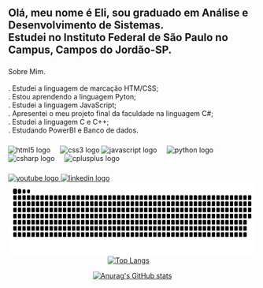 <h2 align="left">Olá, meu nome é Eli, sou graduado em Análise e Desenvolvimento de Sistemas.<br>Estudei no Instituto Federal de São Paulo no Campus, Campos do Jordão-SP.</h2>

###

<p align="left">Sobre Mim.<br><br>.  
  Estudei a linguagem de marcação HTM/CSS;<br>.
  Estou aprendendo a linguagem Pyton;<br>. 
  Estudei a linguagem JavaScript;<br>. 
  Apresentei o meu projeto final da faculdade na linguagem C#;<br>. 
  Estudei a linguagem C e C++;<br>. Estudando PowerBI e Banco de dados.</p>

###

<div align="left">
  <img src="https://cdn.jsdelivr.net/gh/devicons/devicon/icons/html5/html5-original.svg" height="30" alt="html5 logo"  />
  <img width="12" />
  <img src="https://cdn.jsdelivr.net/gh/devicons/devicon/icons/css3/css3-original.svg" height="30" alt="css3 logo"  /> 
  <img src="https://cdn.jsdelivr.net/gh/devicons/devicon/icons/javascript/javascript-original.svg" height="30" alt="javascript logo"  />
  <img width="12" />
  <img src="https://cdn.jsdelivr.net/gh/devicons/devicon/icons/python/python-original.svg" height="30" alt="python logo"  />
  <img width="12" />
  <img src="https://cdn.jsdelivr.net/gh/devicons/devicon/icons/csharp/csharp-original.svg" height="30" alt="csharp logo"  />
  <img width="12" />
  <img src="https://cdn.jsdelivr.net/gh/devicons/devicon/icons/cplusplus/cplusplus-original.svg" height="30" alt="cplusplus logo"  />
  <img width="12" />
 
</div>

###
<div align="left">
  <a href="https://www.youtube.com/channel/UCRoZkoOd4TOOqtsVYWYLHNg" target="_blank">
    <img src="https://img.shields.io/static/v1?message=Youtube&logo=youtube&label=&color=FF0000&logoColor=white&labelColor=&style=for-the-badge" height="35" alt="youtube logo"  />
  </a>
  <a href="https://www.linkedin.com/in/eli-reseda/" target="_blank">
    <img src="https://img.shields.io/static/v1?message=LinkedIn&logo=linkedin&label=&color=0077B5&logoColor=white&labelColor=&style=for-the-badge" height="35" alt="linkedin logo"  />
  </a>
</div>

<img align="right" height="150" src="https://raw.githubusercontent.com/Ereseda/Ereseda/main/snake%20(1).svg"  />


<div align="center">
  
[![Top Langs](https://github-readme-stats.vercel.app/api/top-langs/?username=ereseda)](https://github.com/ereseda/github-readme-stats) &nbsp;&nbsp;&nbsp;

[![Anurag's GitHub stats](https://github-readme-stats.vercel.app/api?username=ereseda)](https://github.com/ereseda/github-readme-stats)
</div>




